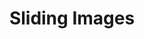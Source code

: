 ---
title: Sliding Images
images:
  - image: /images/slider-img-1.jpg
    alt_text: 'headshot with violin'
  - image: /images/slider-img-2.jpg
    alt_text: 'playing violin'
  - image: /images/slider-img-3.jpg
    alt_text: 'playing violin in a meadow'
  - image: /images/slider-img-4.jpg
    alt_text: 'playing violin in a meadow'
---